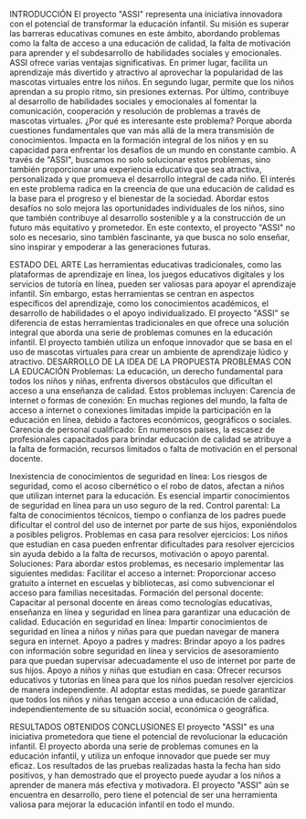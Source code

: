 INTRODUCCIÓN
El proyecto "ASSI" representa una iniciativa innovadora con el potencial de transformar la educación infantil. Su misión es superar las barreras educativas comunes en este ámbito, abordando problemas como la falta de acceso a una educación de calidad, la falta de motivación para aprender y el subdesarrollo de habilidades sociales y emocionales.
ASSI ofrece varias ventajas significativas. En primer lugar, facilita un aprendizaje más divertido y atractivo al aprovechar la popularidad de las mascotas virtuales entre los niños. En segundo lugar, permite que los niños aprendan a su propio ritmo, sin presiones externas. Por último, contribuye al desarrollo de habilidades sociales y emocionales al fomentar la comunicación, cooperación y resolución de problemas a través de mascotas virtuales.
¿Por qué es interesante este problema?
 Porque aborda cuestiones fundamentales que van más allá de la mera transmisión de conocimientos. Impacta en la formación integral de los niños y en su capacidad para enfrentar los desafíos de un mundo en constante cambio. A través de "ASSI", buscamos no solo solucionar estos problemas, sino también proporcionar una experiencia educativa que sea atractiva, personalizada y que promueva el desarrollo integral de cada niño.
El interés en este problema radica en la creencia de que una educación de calidad es la base para el progreso y el bienestar de la sociedad. Abordar estos desafíos no solo mejora las oportunidades individuales de los niños, sino que también contribuye al desarrollo sostenible y a la construcción de un futuro más equitativo y prometedor. En este contexto, el proyecto "ASSI" no solo es necesario, sino también fascinante, ya que busca no solo enseñar, sino inspirar y empoderar a las generaciones futuras.



ESTADO DEL ARTE
Las herramientas educativas tradicionales, como las plataformas de aprendizaje en línea, los juegos educativos digitales y los servicios de tutoría en línea, pueden ser valiosas para apoyar el aprendizaje infantil. Sin embargo, estas herramientas se centran en aspectos específicos del aprendizaje, como los conocimientos académicos, el desarrollo de habilidades o el apoyo individualizado.
El proyecto "ASSI" se diferencia de estas herramientas tradicionales en que ofrece una solución integral que aborda una serie de problemas comunes en la educación infantil. El proyecto también utiliza un enfoque innovador que se basa en el uso de mascotas virtuales para crear un ambiente de aprendizaje lúdico y atractivo.
DESARROLLO DE LA IDEA DE LA PROPUESTA
PROBLEMAS CON LA EDUCACIÓN
Problemas:
La educación, un derecho fundamental para todos los niños y niñas, enfrenta diversos obstáculos que dificultan el acceso a una enseñanza de calidad. Estos problemas incluyen:
Carencia de internet o formas de conexión:
	En muchas regiones del mundo, la falta de acceso a internet o conexiones limitadas impide la participación en la educación en línea, debido a factores económicos, geográficos o sociales.
Carencia de personal cualificado:
	En numerosos países, la escasez de profesionales capacitados para brindar educación de calidad se atribuye a la falta de formación, recursos limitados o falta de motivación en el personal docente.

Inexistencia de conocimientos de seguridad en línea:
	Los riesgos de seguridad, como el acoso cibernético o el robo de datos, afectan a niños que utilizan internet para la educación. Es esencial impartir conocimientos de seguridad en línea para un uso seguro de la red.
Control parental:
	La falta de conocimientos técnicos, tiempo o confianza de los padres puede dificultar el control del uso de internet por parte de sus hijos, exponiéndolos a posibles peligros.
Problemas en casa para resolver ejercicios:
	Los niños que estudian en casa pueden enfrentar dificultades para resolver ejercicios sin ayuda debido a la falta de recursos, motivación o apoyo parental.
Soluciones:
Para abordar estos problemas, es necesario implementar las siguientes medidas:
Facilitar el acceso a internet:
	Proporcionar acceso gratuito a internet en escuelas y bibliotecas, así como subvencionar el acceso para familias necesitadas.
Formación del personal docente:
	Capacitar al personal docente en áreas como tecnologías educativas, enseñanza en línea y seguridad en línea para garantizar una educación de calidad.
Educación en seguridad en línea:
	Impartir conocimientos de seguridad en línea a niños y niñas para que puedan navegar de manera segura en internet.
Apoyo a padres y madres:
	Brindar apoyo a los padres con información sobre seguridad en línea y servicios de asesoramiento para que puedan supervisar adecuadamente el uso de internet por parte de sus hijos.
Apoyo a niños y niñas que estudian en casa:
	Ofrecer recursos educativos y tutorías en línea para que los niños puedan resolver ejercicios de manera independiente.
Al adoptar estas medidas, se puede garantizar que todos los niños y niñas tengan acceso a una educación de calidad, independientemente de su situación social, económica o geográfica.

RESULTADOS OBTENIDOS
CONCLUSIONES
El proyecto "ASSI" es una iniciativa prometedora que tiene el potencial de revolucionar la educación infantil. El proyecto aborda una serie de problemas comunes en la educación infantil, y utiliza un enfoque innovador que puede ser muy eficaz.
Los resultados de las pruebas realizadas hasta la fecha han sido positivos, y han demostrado que el proyecto puede ayudar a los niños a aprender de manera más efectiva y motivadora.
El proyecto "ASSI" aún se encuentra en desarrollo, pero tiene el potencial de ser una herramienta valiosa para mejorar la educación infantil en todo el mundo.
